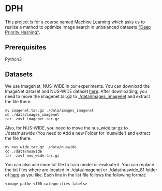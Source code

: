 # DPH
This project is for a course named Machine Learning which asks us to realize a method to optimize image search in unbalanced datasets ["Deep Priority Hashing"](https://github.com/thuml/DPH/tree/master/data).

## Prerequisites
Python3

## Datasets
We use ImageNet, NUS-WIDE in our experiments. You can download the ImageNet dataset and NUS-WIDE dataset [here](https://drive.google.com/drive/folders/0B7IzDz-4yH_HOXdoaDU4dk40RFE?usp=sharing).
After downloading, you need to move the imagenet.tar.gz to [./data/images_imagenet](./data/images_imagenet) and extract the file there.
```
mv imagenet.tar.gz ./data/images_imagenet
cd ./data/images_imagenet
tar -zxvf imagenet.tar.gz
```
Also, for NUS-WIDE, you need to move the nus_wide.tar.gz to ./data/nuswide (You need to Add a new Folder for 'nuswide') and extract the file there. 
```
mv nus_wide.tar.gz ./data/nuswide
cd ./data/nuswide
tar -zxvf nus_wide.tar.gz
```

You can also use more txt file to train model or evaluate it. You can replace the txt files where are located in ./data/imagenet or ./data/nuswide_81 folder of [here](https://github.com/thuml/DPH) as you like. Each line in the list file follows the following format:
```
<image path> <100 categorities labels>
```
